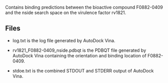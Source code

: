 Contains binding predictions between the bioactive compound F0882-0409 and the nside search space on the virulence factor rv1821.

## Files

- log.txt is the log file generated by AutoDock Vina.

- rv1821_F0882-0409_nside.pdbqt is the PDBQT file generated by AutoDock Vina containing the orientation and binding location of F0882-0409.

- stdoe.txt is the combined STDOUT and STDERR output of AutoDock Vina.

